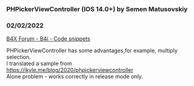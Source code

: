### PHPickerViewController (IOS 14.0+) by Semen Matusovskiy
### 02/02/2022
[B4X Forum - B4i - Code snippets](https://www.b4x.com/android/forum/threads/138117/)

PHPickerViewController has some advantages,for example, multiply selection.  
I translated a sample from <https://ikyle.me/blog/2020/phpickerviewcontroller>  
Alone problem - works correctly in release mode only.